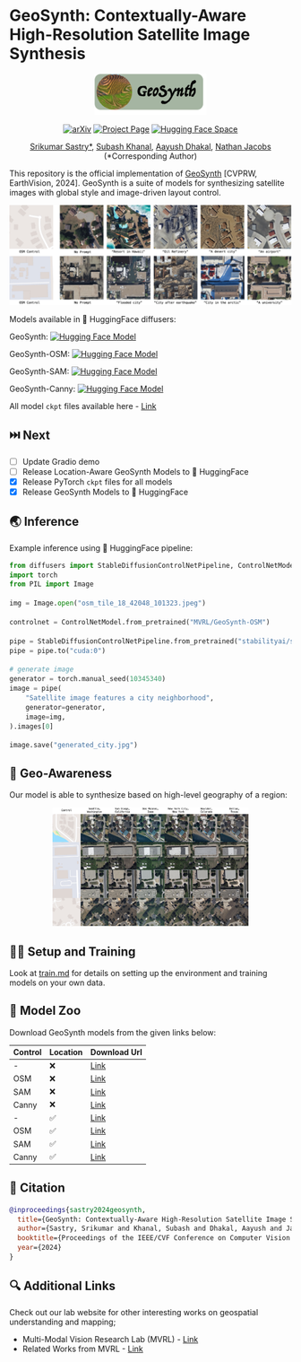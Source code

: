 # GeoSynth: Contextually-Aware High-Resolution Satellite Image Synthesis
<div align="center">
<img src="imgs/geosynth_logo.png" width="200">

[![arXiv](https://img.shields.io/badge/arXiv-2404.06637-red?style=flat&label=arXiv)](https://arxiv.org/abs/2404.06637)
[![Project Page](https://img.shields.io/badge/Project-Website-green)]()
[![Hugging Face Space](https://img.shields.io/badge/%F0%9F%A4%97%20HuggingFace-Spaces-yellow?style=flat&logo=hug)](https://huggingface.co/spaces/MVRL/GeoSynth)</center>

[Srikumar Sastry*](https://sites.wustl.edu/srikumarsastry/),
[Subash Khanal](https://subash-khanal.github.io/),
[Aayush Dhakal](https://scholar.google.com/citations?user=KawjT_8AAAAJ&hl=en),
[Nathan Jacobs](https://jacobsn.github.io/)
(*Corresponding Author)
</div>

This repository is the official implementation of [GeoSynth](https://arxiv.org/abs/2404.06637) [CVPRW, EarthVision, 2024].
GeoSynth is a suite of models for synthesizing satellite images with global style and image-driven layout control.

![](imgs/teaser_v2.jpg)

Models available in 🤗 HuggingFace diffusers:

GeoSynth: [![Hugging Face Model](https://img.shields.io/badge/%F0%9F%A4%97%20HuggingFace-Models-yellow?style=flat&logo=hug
)](https://huggingface.co/MVRL/GeoSynth)

GeoSynth-OSM: [![Hugging Face Model](https://img.shields.io/badge/%F0%9F%A4%97%20HuggingFace-Models-yellow?style=flat&logo=hug
)](https://huggingface.co/MVRL/GeoSynth-OSM)

GeoSynth-SAM: [![Hugging Face Model](https://img.shields.io/badge/%F0%9F%A4%97%20HuggingFace-Models-yellow?style=flat&logo=hug
)](https://huggingface.co/MVRL/GeoSynth-SAM)

GeoSynth-Canny: [![Hugging Face Model](https://img.shields.io/badge/%F0%9F%A4%97%20HuggingFace-Models-yellow?style=flat&logo=hug
)](https://huggingface.co/MVRL/GeoSynth-Canny)

All model `ckpt` files available here - [Link](#model-zoo) 

## ⏭️ Next
- [ ] Update Gradio demo
- [ ] Release Location-Aware GeoSynth Models to 🤗 HuggingFace
- [x] Release PyTorch `ckpt` files for all models
- [x] Release GeoSynth Models to 🤗 HuggingFace

## 🌏 Inference
Example inference using 🤗 HuggingFace pipeline:
```python
from diffusers import StableDiffusionControlNetPipeline, ControlNetModel
import torch
from PIL import Image

img = Image.open("osm_tile_18_42048_101323.jpeg")

controlnet = ControlNetModel.from_pretrained("MVRL/GeoSynth-OSM")

pipe = StableDiffusionControlNetPipeline.from_pretrained("stabilityai/stable-diffusion-2-1-base", controlnet=controlnet)
pipe = pipe.to("cuda:0")

# generate image
generator = torch.manual_seed(10345340)
image = pipe(
    "Satellite image features a city neighborhood",
    generator=generator,
    image=img,
).images[0]

image.save("generated_city.jpg")
```

## 📍 Geo-Awareness

Our model is able to synthesize based on high-level geography of a region:

<div align="center">
<img src="imgs/location_sample_2.jpg" width=350></img>
</div>

## 🧑‍💻 Setup and Training

Look at [train.md]() for details on setting up the environment and training models on your own data.

## 🐨 Model Zoo
Download GeoSynth models from the given links below:

|Control|Location|Download Url|
|----------|--------|----------|
|-|❌|[Link](https://huggingface.co/MVRL/GeoSynth/blob/main/sd-base-geosynth.ckpt)|
|OSM|❌|[Link](https://huggingface.co/MVRL/GeoSynth-OSM/blob/main/geosynth-osm-text.ckpt)|
|SAM|❌| [Link](https://huggingface.co/MVRL/GeoSynth-SAM/blob/main/geosynth_sam.ckpt)|
|Canny|❌| [Link](https://huggingface.co/MVRL/GeoSynth-Canny/blob/main/geosynth_canny_text-v1.ckpt)|
|-|✅|[Link](https://huggingface.co/MVRL/GeoSynth-Location/blob/main/geosynth_sd_loc-v3.ckpt)|
|OSM|✅|[Link](https://huggingface.co/MVRL/GeoSynth-Location/blob/main/geosynth_osm_text_loc-v2.ckpt)|
|SAM|✅| [Link]()|
|Canny|✅| [Link](https://huggingface.co/MVRL/GeoSynth-Location-Canny/blob/main/geosynth_loc_canny.ckpt)|


## 📑 Citation

```bibtex
@inproceedings{sastry2024geosynth,
  title={GeoSynth: Contextually-Aware High-Resolution Satellite Image Synthesis},
  author={Sastry, Srikumar and Khanal, Subash and Dhakal, Aayush and Jacobs, Nathan},
  booktitle={Proceedings of the IEEE/CVF Conference on Computer Vision and Pattern Recognition Workshops (CVPRW)},
  year={2024}
}
```

## 🔍 Additional Links
Check out our lab website for other interesting works on geospatial understanding and mapping;
* Multi-Modal Vision Research Lab (MVRL) - [Link](https://mvrl.cse.wustl.edu/)
* Related Works from MVRL - [Link](https://mvrl.cse.wustl.edu/publications/)